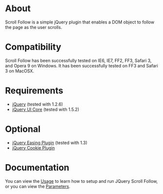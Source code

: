 # About #

Scroll Follow is a simple jQuery plugin that enables a DOM object to follow the page as the user scrolls.

# Compatibility #

Scroll Follow has been successfully tested on IE6, IE7, FF2, FF3, Safari 3, and Opera 9 on Windows. It has been successfully tested on FF3 and Safari 3 on MacOSX.

# Requirements #

  * [jQuery](http://www.jquery.com/) (tested with 1.2.6)
  * [jQuery UI Core](http://ui.jquery.com/) (tested with 1.5.2)

# Optional #

  * [jQuery Easing Plugin](http://gsgd.co.uk/sandbox/jquery/easing/) (tested with 1.3)
  * [jQuery Cookie Plugin](http://www.stilbuero.de/2006/09/17/cookie-plugin-for-jquery/)

# Documentation #

You can view the [Usage](Usage.md) to learn how to setup and run JQuery Scroll Follow, or you can view the [Parameters](Parameters.md).